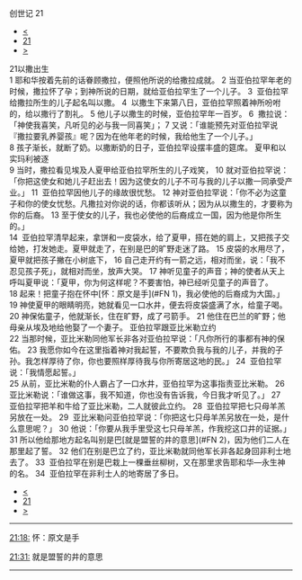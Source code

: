 ﻿





 创世记 21




* [<](bible/GEN20.md)
* [21](bible/GEN.md)
* [>](bible/GEN22.md)



 
21以撒出生  
1 耶和华按着先前的话眷顾撒拉，便照他所说的给撒拉成就。 
2 当亚伯拉罕年老的时候，撒拉怀了孕；到神所说的日期，就给亚伯拉罕生了一个儿子。 
3  亚伯拉罕给撒拉所生的儿子起名叫以撒。 
4  以撒生下来第八日，亚伯拉罕照着神所吩咐的，给以撒行了割礼。 
5 他儿子以撒生的时候，亚伯拉罕年一百岁。 
6  撒拉说：「神使我喜笑，凡听见的必与我一同喜笑」； 
7 又说：「谁能预先对亚伯拉罕说『撒拉要乳养婴孩』呢？因为在他年老的时候，我给他生了一个儿子。」  
8 孩子渐长，就断了奶。以撒断奶的日子，亚伯拉罕设摆丰盛的筵席。 夏甲和以实玛利被逐  
9 当时，撒拉看见埃及人夏甲给亚伯拉罕所生的儿子戏笑， 
10 就对亚伯拉罕说：「你把这使女和她儿子赶出去！因为这使女的儿子不可与我的儿子以撒一同承受产业。」 
11  亚伯拉罕因他儿子的缘故很忧愁。 
12 神对亚伯拉罕说：「你不必为这童子和你的使女忧愁。凡撒拉对你说的话，你都该听从；因为从以撒生的，才要称为你的后裔。 
13 至于使女的儿子，我也必使他的后裔成立一国，因为他是你所生的。」  
14  亚伯拉罕清早起来，拿饼和一皮袋水，给了夏甲，搭在她的肩上，又把孩子交给她，打发她走。夏甲就走了，在别是巴的旷野走迷了路。 
15 皮袋的水用尽了，夏甲就把孩子撇在小树底下， 
16 自己走开约有一箭之远，相对而坐，说：「我不忍见孩子死」，就相对而坐，放声大哭。 
17 神听见童子的声音；神的使者从天上呼叫夏甲说：「夏甲，你为何这样呢？不要害怕，神已经听见童子的声音了。 
18 起来！把童子抱在怀中[怀：原文是手](#FN
1)，我必使他的后裔成为大国。」 
19 神使夏甲的眼睛明亮，她就看见一口水井，便去将皮袋盛满了水，给童子喝。 
20 神保佑童子，他就渐长，住在旷野，成了弓箭手。 
21 他住在巴兰的旷野；他母亲从埃及地给他娶了一个妻子。 亚伯拉罕跟亚比米勒立约  
22 当那时候，亚比米勒同他军长非各对亚伯拉罕说：「凡你所行的事都有神的保佑。 
23 我愿你如今在这里指着神对我起誓，不要欺负我与我的儿子，并我的子孙。我怎样厚待了你，你也要照样厚待我与你所寄居这地的民。」 
24  亚伯拉罕说：「我情愿起誓。」  
25 从前，亚比米勒的仆人霸占了一口水井，亚伯拉罕为这事指责亚比米勒。 
26  亚比米勒说：「谁做这事，我不知道，你也没有告诉我，今日我才听见了。」 
27  亚伯拉罕把羊和牛给了亚比米勒，二人就彼此立约。 
28  亚伯拉罕把七只母羊羔另放在一处。 
29  亚比米勒问亚伯拉罕说：「你把这七只母羊羔另放在一处，是什么意思呢？」 
30 他说：「你要从我手里受这七只母羊羔，作我挖这口井的证据。」 
31 所以他给那地方起名叫别是巴[就是盟誓的井的意思](#FN
2)，因为他们二人在那里起了誓。 
32 他们在别是巴立了约，亚比米勒就同他军长非各起身回非利士地去了。 
33  亚伯拉罕在别是巴栽上一棵垂丝柳树，又在那里求告耶和华—永生神的名。 
34  亚伯拉罕在非利士人的地寄居了多日。 
* [<](bible/GEN20.md)
* [21](bible/GEN.md)
* [>](bible/GEN22.md)





---


[21:18:](#V18)
怀：原文是手


[21:31:](#V31)
就是盟誓的井的意思




---










